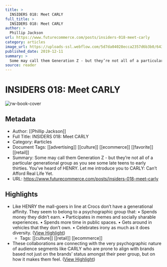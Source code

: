 ```yaml
---
title: >
  INSIDERS 018: Meet CARLY
full_title: >
  INSIDERS 018: Meet CARLY
author: >
  Phillip Jackson
url: https://www.futurecommerce.com/posts/insiders-018-meet-carly
category: articles
image_url: https://uploads-ssl.webflow.com/5d7da04028ecca2357d6b3b0/6430e930854b8b6670db443b_1.png
published_date: 2019-12-11
summary: >
  Some may call them Generation Z - but they’re not all of a particular generational group as you see some late teens to early thirties. You’ve heard of HENRY. Let me introduce you to CARLY: Can’t Afford Real Life Yet.
source: reader
---
```

# INSIDERS 018: Meet CARLY

![rw-book-cover](https://uploads-ssl.webflow.com/5d7da04028ecca2357d6b3b0/6430e930854b8b6670db443b_1.png)

## Metadata
- Author: [[Phillip Jackson]]
- Full Title: INSIDERS 018: Meet CARLY
- Category: #articles
- Document Tags: [[advertising]] [[culture]] [[ecommerce]] [[favorite]] [[retail]] 
- Summary: Some may call them Generation Z - but they’re not all of a particular generational group as you see some late teens to early thirties. You’ve heard of HENRY. Let me introduce you to CARLY: Can’t Afford Real Life Yet.
- URL: https://www.futurecommerce.com/posts/insiders-018-meet-carly

## Highlights
- Like HENRY the mall-goers in line at Crocs don’t have a generational affinity. They seem to belong to a psychographic group that:
  • Spends money they didn’t earn.
  • Participates in memes and socially sharable experiences.
  • Spends more time in public spaces.
  • Gets around in vehicles that they don’t own.
  • Celebrates irony as much as it does diversity. ([View Highlight](https://read.readwise.io/read/01hc9xs0kfedegkdq4pjsyxrnz))
    - Tags: [[culture]] [[retail]] [[ecommerce]] 
- These collaborations are connecting with the very psychographic nature of audience segments like CARLY who are prone to align with brands based not just on the brands’ status amongst their peer group, but on how it makes them feel. ([View Highlight](https://read.readwise.io/read/01hc9xvkepfdvzzajhxy6x7jwd))


